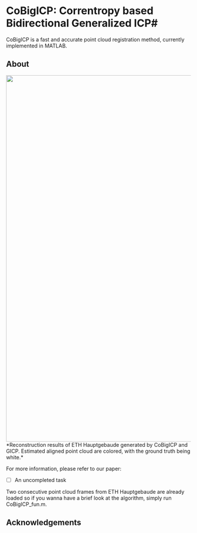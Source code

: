 # CoBigICP: Correntropy based Bidirectional Generalized ICP#

CoBigICP is a fast and accurate point cloud registration method, currently implemented in MATLAB.

## About ##

<img src="https://github.com/Pamphlett/CoBigICP/blob/master/assets/cmp.png" width="1000" div align=center>
*Reconstruction results of ETH Hauptgebaude generated by CoBigICP and GICP. Estimated aligned point cloud are colored, with the ground truth being white.*

For more information, please refer to our paper:
- [ ] An uncompleted task

Two consecutive point cloud frames from ETH Hauptgebaude are already loaded so if you wanna have a brief look at the algorithm, simply run CoBigICP_fun.m.

## Acknowledgements ##
